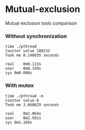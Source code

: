 # Mutual-exclusion
Mutual exclusion tools comparison

### Without synchronization
~~~
time ./pthread 
Counter value 180232
Took me 0.146035 seconds

real	0m0.113s
user	0m0.149s
sys	0m0.000s
~~~

### With mutex
~~~
time ./pthread -m
Counter value 0
Took me 3.668629 seconds

real	0m2.064s
user	0m2.501s
sys	0m1.169s
~~~
